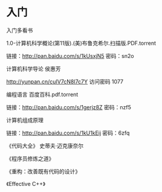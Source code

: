 # 入门

入门多看书

1.0-计算机科学概论(第11版).(美)布鲁克希尔.扫描版.PDF.torrent

链接：http://pan.baidu.com/s/1kUsxjN5 密码：sn2o

计算机科学导论 侯惠芳

http://yunpan.cn/cuIV7cN8I7c7Y 访问密码 1077

编程语言 百度百科.pdf.torrent

链接：http://pan.baidu.com/s/1gerjz8Z 密码：nzf5

计算机组成原理

链接：http://pan.baidu.com/s/1kU1kEij 密码：6zfq

《代码大全》 史蒂夫·迈克康奈尔

《程序员修炼之道》

《重构：改善既有代码的设计》

《Effective C++》

